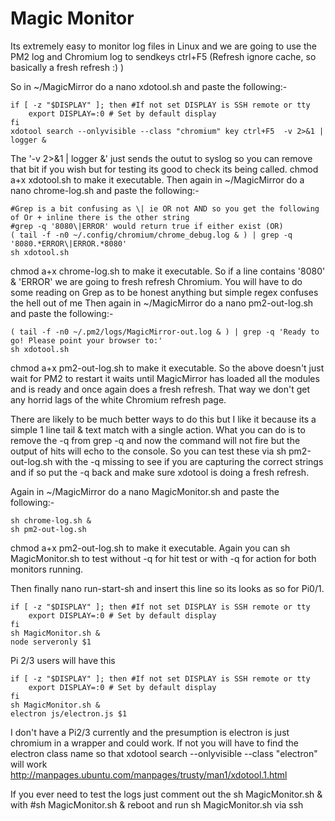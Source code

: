 # Magic Monitor
Its extremely easy to monitor log files in Linux and we are going to use the PM2 log and Chromium log to sendkeys ctrl+F5 (Refresh ignore cache, so basically a fresh refresh :) )

So in ~/MagicMirror do a nano xdotool.sh and paste the following:-
```
if [ -z "$DISPLAY" ]; then #If not set DISPLAY is SSH remote or tty
	export DISPLAY=:0 # Set by default display
fi
xdotool search --onlyvisible --class "chromium" key ctrl+F5  -v 2>&1 | logger &
```
The '-v 2>&1 | logger &' just sends the outut to syslog so you can remove that bit if you wish but for testing its good to check its being called.
chmod a+x xdotool.sh to make it executable.
Then again in ~/MagicMirror do a nano chrome-log.sh and paste the following:-
```
#Grep is a bit confusing as \| ie OR not AND so you get the following of Or + inline there is the other string
#grep -q '8080\|ERROR' would return true if either exist (OR)
( tail -f -n0 ~/.config/chromium/chrome_debug.log & ) | grep -q '8080.*ERROR\|ERROR.*8080'
sh xdotool.sh
```
chmod a+x chrome-log.sh to make it executable.
So if a line contains '8080' & 'ERROR' we are going to fresh refresh Chromium.
You will have to do some reading on Grep as to be honest anything but simple regex confuses the hell out of me
Then again in ~/MagicMirror do a nano pm2-out-log.sh and paste the following:-
```
( tail -f -n0 ~/.pm2/logs/MagicMirror-out.log & ) | grep -q 'Ready to go! Please point your browser to:'
sh xdotool.sh
```
chmod a+x pm2-out-log.sh to make it executable.
So the above doesn't just wait for PM2 to restart it waits until MagicMirror has loaded all the modules and is ready and once again does a fresh refresh.
That way we don't get any horrid lags of the white Chromium refresh page.

There are likely to be much better ways to do this but I like it because its a simple 1 line tail & text match with a single action.
What you can do is to remove the -q from grep -q and now the command will not fire but the output of hits will echo to the console.
So you can test these via sh pm2-out-log.sh with the -q missing to see if you are capturing the correct strings and if so put the -q back and make sure xdotool is doing a fresh refresh.

Again in ~/MagicMirror do a nano MagicMonitor.sh and paste the following:-
```
sh chrome-log.sh &
sh pm2-out-log.sh
```
chmod a+x pm2-out-log.sh to make it executable.
Again you can sh MagicMonitor.sh to test without -q for hit test or with -q for action for both monitors running.

Then finally nano run-start-sh and insert this line so its looks as so for Pi0/1.
```
if [ -z "$DISPLAY" ]; then #If not set DISPLAY is SSH remote or tty
	export DISPLAY=:0 # Set by default display
fi
sh MagicMonitor.sh &
node serveronly $1
```
Pi 2/3 users will have this
```
if [ -z "$DISPLAY" ]; then #If not set DISPLAY is SSH remote or tty
	export DISPLAY=:0 # Set by default display
fi
sh MagicMonitor.sh &
electron js/electron.js $1
```
I don't have a Pi2/3 currently and the presumption is electron is just chromium in a wrapper and could work.
If not you will have to find the electron class name so that xdotool search --onlyvisible --class "electron" will work
http://manpages.ubuntu.com/manpages/trusty/man1/xdotool.1.html

If you ever need to test the logs just comment out the sh MagicMonitor.sh & with #sh MagicMonitor.sh & reboot and run sh MagicMonitor.sh via ssh
